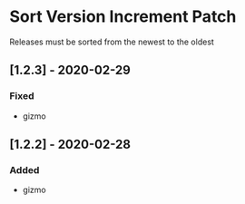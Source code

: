 # Sort Version Increment Patch
Releases must be sorted from the newest to the oldest
## [1.2.3] - 2020-02-29
### Fixed
- gizmo
## [1.2.2] - 2020-02-28
### Added
- gizmo
